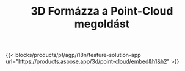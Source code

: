 ﻿---
title: 3D Formázza a Point-Cloud megoldást 
weight: 7730
url: /hu/point-cloud
limit: 
description: Pontfelhő létrehozása és előnézete 3D fájljaiból
---
{{< blocks/products/pf/agp/i18n/feature-solution-app url="https://products.aspose.app/3d/point-cloud/embed&h1&h2" >}} 
